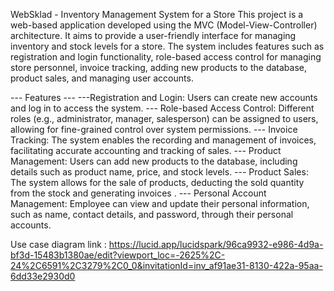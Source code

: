 WebSklad - Inventory Management System for a Store This project is a web-based application developed using the MVC (Model-View-Controller) architecture. It aims to provide a user-friendly interface for managing inventory and stock levels for a store. The system includes features such as registration and login functionality, role-based access control for managing store personnel, invoice tracking, adding new products to the database, product sales, and managing user accounts.

--- Features --- ---Registration and Login: Users can create new accounts and log in to access the system. --- Role-based Access Control: Different roles (e.g., administrator, manager, salesperson) can be assigned to users, allowing for fine-grained control over system permissions. --- Invoice Tracking: The system enables the recording and management of invoices, facilitating accurate accounting and tracking of sales. --- Product Management: Users can add new products to the database, including details such as product name, price, and stock levels. --- Product Sales: The system allows for the sale of products, deducting the sold quantity from the stock and generating invoices . --- Personal Account Management: Employee can view and update their personal information, such as name, contact details, and password, through their personal accounts.

Use case diagram link : https://lucid.app/lucidspark/96ca9932-e986-4d9a-bf3d-15483b1380ae/edit?viewport_loc=-2625%2C-24%2C6591%2C3279%2C0_0&invitationId=inv_af91ae31-8130-422a-95aa-6dd33e2930d0
